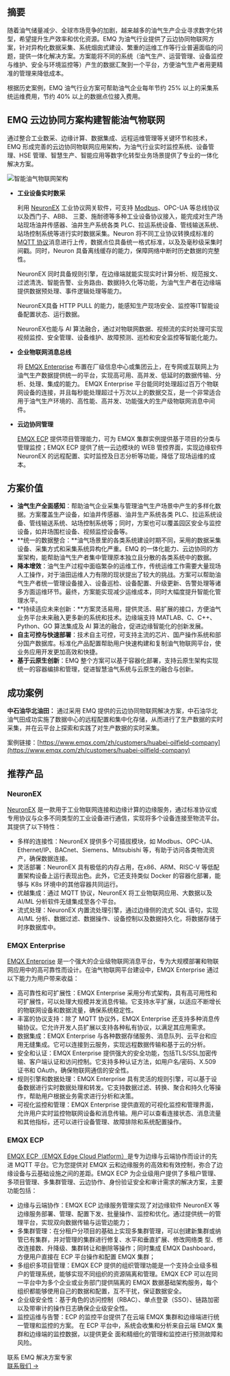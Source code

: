 ## 摘要

随着油气储量减少、全球市场竞争的加剧，越来越多的油气生产企业寻求数字化转型，希望提升生产效率和优化资源。EMQ 为油气行业提供了云边协同物联网方案，针对异构化数据采集、系统烟囱式建设、繁重的运维工作等行业普遍面临的问题，提供一体化解决方案。方案能将不同的系统（油气生产、运营管理、设备监控与维护、安全与环境监控等）产生的数据汇聚到一个平台，方便油气生产者用更精准的管理来降低成本。

根据历史案例，EMQ 油气行业方案可帮助油气企业每年节约 25% 以上的采集系统运维费用，节约 40% 以上的数据点位接入费用。

## EMQ 云边协同方案构建智能油气物联网

通过整合工业数采、边缘计算、数据集成、远程运维管理等关键环节和技术，EMQ 形成完善的云边协同物联网应用架构，为油气行业实时监控系统、设备管理、HSE 管理、智慧生产、智能应用等数字化转型业务场景提供了专业的一体化解决方案。

![智能油气物联网架构](https://assets.emqx.com/images/5686b3933a09ef12dcbba4c0ba9f9eaf.png)

- **工业设备实时数采**

  利用 [NeuronEX](https://www.emqx.com/zh/products/neuronex) 工业协议网关软件，可支持 [Modbus](https://www.emqx.com/zh/blog/modbus-protocol-the-grandfather-of-iot-communication)、OPC-UA 等总线协议以及西门子、ABB、 三菱、施耐德等多种工业设备协议接入，能完成对生产场站现场油井传感器、油井生产系统各类 PLC、拉运系统设备、管线输送系统、站场控制系统等进行实时数据采集。Neuron 将不同工业协议转换成标准的 [MQTT 协议](https://www.emqx.com/zh/blog/the-easiest-guide-to-getting-started-with-mqtt)消息进行上传，数据点位具备统一格式标准，以及及毫秒级采集时间戳。同时，Neuron 具备离线缓存的能力，保障网络中断时历史数据的完整性。

  NeuronEX 同时具备规则引擎，在边缘端就能实现实时计算分析、规范报文、过滤清洗、智能告警、业务路由、数据持久化等功能，为油气生产者在边缘端提供数据预处理、事件逻辑处理等能力。

  NeuronEX具备 HTTP PULL 的能力，能感知生产现场安全、监控等IT智能设备配置状态、运行数据。

  NeuronEX也能与 AI 算法融合，通过对物联网数据、视频流的实时处理可实现视频监控、安全管理、设备维护、故障预测、巡检和安全监控等智能化能力。

- **企业物联网消息总线**

  将 [EMQX Enterprise](https://www.emqx.com/zh/products/emqx) 布置在厂级信息中心或集团云上，在专网或互联网上为油气生产数据提供统一的平台，实现高可用、高并发、低延时的数据传输、分析、处理、集成的能力。 EMQX Enterprise 平台能同时处理超过百万个物联网设备的连接，并且每秒能处理超过十万次以上的数据交互，是一个非常适合用于油气生产环境的、高性能、高并发、功能强大的生产级物联网消息中间件。

- **云边协同管理**

  [EMQX ECP](https://www.emqx.cn/products/emqx-ecp) 提供项目管理能力，可为 EMQX 集群实例提供基于项目的分类与管理监控；EMQX ECP 提供了统一云边模块的 WEB 管控界面，实现边缘软件 NeuronEX 的远程配置、实时监控及日志分析等功能，降低了现场运维的成本。

## 方案价值

- **油气生产全面感知**：帮助油气企业采集与管理油气生产场景中产生的多样化数据。方案覆盖生产设备，如油井传感器、油井生产系统各类 PLC、拉运系统设备、管线输送系统、站场控制系统等；同时，方案也可以覆盖园区安全与监控设备，如井场围栏设备、视频监控设备等。
- **统一的数据整合：**油气场景里的各类系统建设时期不同，采用的数据采集设备、采集方式和采集系统异构化严重。EMQ 的一体化能力、云边协同的方案架构，能帮助油气生产者集中管理原本独立且分散的各类系统中的数据。
- **降本增效**：油气生产过程中面临繁杂的运维工作，传统运维工作需要大量现场人工操作，对于油田运维人力有限的现状提出了较大的挑战。方案可以帮助油气生产者统一管理设备接入、设备巡检、设备配置、升级更新、告警处理等诸多方面运维环节。最终，方案能实现减少运维成本，同时大幅度提升智能化管理水平。
- **持续适应未来创新：**方案灵活易用，提供灵活、易扩展的接口，方便油气业务平台未来融入更多新的系统和技术。边缘端支持 MATLAB、C、C++、Python、GO 算法集成及 AI 算法的融合，促进边缘智能化的创新发展。
- **自主可控与快速部署**：技术自主可控，可支持主流的芯片、国产操作系统和部分国产数据库。标准化产品配置帮助用户快速构建和复制油气物联网平台，使业务应用开发更加高效和快捷。
- **基于云原生创新**：EMQ 整个方案可以基于容器化部署，支持云原生架构实现统一的容器编排和管理，促进智慧油气系统与云原生的融合与创新。

## 成功案例

**中石油华北油田：** 通过采用 EMQ 提供的云边协同物联网解决方案，中石油华北油气田成功实施了数据中心的远程配置和集中化存储，从而进行了生产数据的实时采集，并在云平台上探索和实践了对生产数据的实时采集。

案例链接：[https://www.emqx.com/zh/customers/huabei-oilfield-company](https://www.emqx.com/zh/customers/huabei-oilfield-company)

## 推荐产品

### NeuronEX

[NeuronEX](https://www.emqx.com/zh/products/neuronex) 是一款用于工业物联网连接和边缘计算的边缘服务，通过标准协议或专用协议与众多不同类型的工业设备进行通信，实现将多个设备连接至物流平台。其提供了以下特性：

- 多样的连接性：NeuronEX 提供多个可插拔模块，如 Modbus、OPC-UA、Ethernet/IP、BACnet、Siemens、Mitsubishi 等，有助于访问各类物流资产，确保数据连接。
- 灵活部署：NeuronEX 具有极低的内存占用，在x86、ARM、RISC-V 等低配置架构设备上运行表现出色。此外，它还支持类似 Docker 的容器化部署，能够与 K8s 环境中的其他容器共同运行。
- 优越集成：通过 MQTT 协议，NeuronEX 将工业物联网应用、大数据以及 AI/ML 分析软件无缝集成至各个平台。
- 流式处理：NeuronEX 内置流处理引擎，通过边缘侧的流式 SQL 语句，实现 AI/ML 分析、数据过滤、数据操作、设备控制以及数据持久化，将数据存储于时序数据库中。

### EMQX Enterprise

[EMQX Enterprise](https://www.emqx.com/zh/products/emqx) 是一个强大的企业级物联网消息平台，专为大规模部署和物联网应用中的高可靠性而设计。在油气物联网平台建设中，EMQX Enterprise 通过以下能力为用户带来收益：

- 高可靠性和可扩展性：EMQX Enterprise 采用分布式架构，具有高可用性和可扩展性，可以处理大规模并发消息传输。它支持水平扩展，以适应不断增长的物联网设备和数据流量，确保系统稳定性。
- 丰富的协议支持：除了 MQTT 协议外，EMQX Enterprise 还支持多种消息传输协议。它允许开发人员扩展以支持各种私有协议，以满足其应用需求。
- 数据集成：EMQX Enterprise 与各种数据存储服务、消息队列、云平台和应用无缝集成。它可以连接到云服务，实现远程数据传输和基于云的分析。
- 安全和认证：EMQX Enterprise 提供强大的安全功能，包括TLS/SSL加密传输、客户端认证和访问控制。它支持多种认证方法，如用户名/密码、X.509 证书和 OAuth，确保物联网通信的安全性。
- 规则引擎和数据处理：EMQX Enterprise 具有灵活的规则引擎，可以基于设备数据进行实时数据处理和转发。它支持数据过滤、转换、聚合和持久化等操作，帮助用户根据业务需求进行分析和决策。
- 可视化监控和管理：EMQX Enterprise 提供直观的可视化监控和管理界面，允许用户实时监控物联网设备和消息传输。用户可以查看连接状态、消息流量和其他指标，还可以进行设备管理、故障排除和系统配置操作。

### EMQX ECP

[EMQX ECP（EMQX Edge Cloud Platform）](https://www.emqx.cn/products/emqx-ecp)是专为边缘与云端协作而设计的先进 MQTT 平台。它为您提供对 EMQX 云和边缘服务的高效和有效控制，弥合了边缘设备与云基础设施之间的差距。EMQX ECP 为企业级用户提供了多租户管理、多项目管理、多集群管理、云边协作、身份验证安全和审计需求的解决方案，主要功能包括：

- 边缘与云端协作：EMQX ECP 边缘服务管理实现了对边缘软件 NeuronEX 等边缘服务部署、管理、配置下发、批量操作、监控和优化。通过提供统一的管理平台，实现双向数据传输与运管边能力；
- 多集群管理：在分租户分项目的基础上实现多集群管理，可以创建新集群或纳管已有集群，并对管理的集群进行修复、水平和垂直扩展、修改网络类 型、修改连接数、升降级、集群转让和删除等操作；同时集成 EMQX Dashboard，方便用户直接在 ECP 平台操作和配置 EMQX 集群；
- 多组织多项目管理：EMQX ECP 提供的组织管理功能是一个支持企业级多租户的管理系统，能够实现不同组织的资源隔离和管理。EMQX ECP 可以在同一平台中为多个企业或业务部门提供隔离的 EMQX 数据基础架构服务，每个组织都能够使用自己的数据和配置，互不干扰，保证数据安全。
- 企业级安全性：基于角色的访问控制（RBAC）、单点登录（SSO）、链路加密以及带审计的操作日志确保企业级安全性。
- 监控运维与告警：ECP 的监控平台提供了在云端 EMQX 集群和边缘端进行统一管理和监控的方案。 在 ECP 平台中，系统会收集和分析来自云端 EMQX 集群和边缘端的监控数据，以提供更全 面和精细化的管理和监控进行预测故障和风险。

 



<section class="promotion">
    <div>
        联系 EMQ 解决方案专家
    </div>
    <a href="https://www.emqx.com/zh/contact?product=solutions" class="button is-gradient px-5">联系我们 →</a>
</section>
